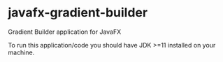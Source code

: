javafx-gradient-builder
========================

Gradient Builder application for JavaFX

To run this application/code you should have JDK >=11 installed on your machine.


